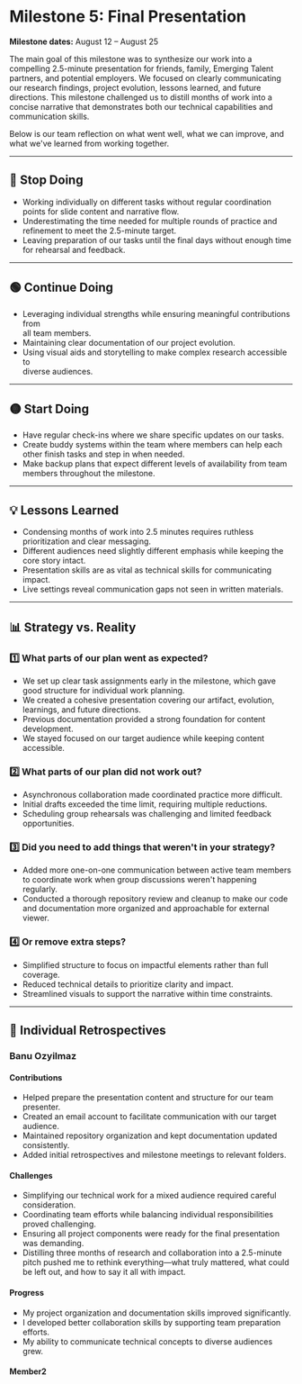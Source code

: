 <!-- markdownlint-disable MD024 -->
<!--
  MD024 is disabled here because we intentionally repeat headers like 
  "Contributions", "Challenges" and "Progress" in each member's individual
  retrospectives. These duplicates are purposeful, so ignoring
  this rule prevents unnecessary lint warnings for valid cases.
-->
# Milestone 5: Final Presentation

**Milestone dates:** August 12 – August 25

The main goal of this milestone was to synthesize our work into a compelling
2.5-minute presentation for friends, family, Emerging Talent partners, and
potential employers. We focused on clearly communicating our research findings,
project evolution, lessons learned, and future directions. This milestone
challenged us to distill months of work into a concise narrative that
demonstrates both our technical capabilities and communication skills.

Below is our team reflection on what went well, what we can improve, and what
we've learned from working together.

---

## 🔴 **Stop Doing**

- Working individually on different tasks without regular
  coordination points for slide content and narrative flow.  
- Underestimating the time needed for multiple rounds of practice and
  refinement to meet the 2.5-minute target.  
- Leaving preparation of our tasks until the final days without enough time for rehearsal
  and feedback.

---

## 🟢 **Continue Doing**

- Leveraging individual strengths while ensuring meaningful contributions from  
  all team members.  
- Maintaining clear documentation of our project evolution.
- Using visual aids and storytelling to make complex research accessible to  
  diverse audiences.

---

## 🟡 **Start Doing**

- Have regular check-ins where we share specific updates on our tasks.
- Create buddy systems within the team where members can help each other finish tasks
  and step in when needed.
- Make backup plans that expect different levels of availability from team members
  throughout the milestone.

---

## 💡 **Lessons Learned**

- Condensing months of work into 2.5 minutes requires ruthless prioritization
  and clear messaging.  
- Different audiences need slightly different emphasis while keeping the core
  story intact.  
- Presentation skills are as vital as technical skills for communicating impact.
- Live settings reveal communication gaps not seen in written materials.  

---

## 📊 **Strategy vs. Reality**

### 1️⃣ **What parts of our plan went as expected?**

- We set up clear task assignments early in the milestone, which gave good structure
  for individual work planning.
- We created a cohesive presentation covering our artifact, evolution,
  learnings, and future directions.  
- Previous documentation provided a strong foundation for content development.  
- We stayed focused on our target audience while keeping content accessible.

### 2️⃣ **What parts of our plan did not work out?**

- Asynchronous collaboration made coordinated practice more difficult.  
- Initial drafts exceeded the time limit, requiring multiple reductions.  
- Scheduling group rehearsals was challenging and limited feedback opportunities.

### 3️⃣ **Did you need to add things that weren't in your strategy?**

- Added more one-on-one communication between active team members to coordinate work
  when group discussions weren't happening regularly.
- Conducted a thorough repository review and cleanup to make our code and documentation
  more organized and approachable for external viewer.  

### 4️⃣ **Or remove extra steps?**

- Simplified structure to focus on impactful elements rather than full coverage.
- Reduced technical details to prioritize clarity and impact.  
- Streamlined visuals to support the narrative within time constraints.

---

## 👤 Individual Retrospectives

### Banu Ozyilmaz

#### Contributions

- Helped prepare the presentation content and structure for our team presenter.
- Created an email account to facilitate communication with our target audience.
- Maintained repository organization and kept documentation updated consistently.
- Added initial retrospectives and milestone meetings to relevant folders.

#### Challenges

- Simplifying our technical work for a mixed audience required careful consideration.
- Coordinating team efforts while balancing individual responsibilities proved challenging.
- Ensuring all project components were ready for the final presentation was demanding.
- Distilling three months of research and collaboration into a 2.5-minute pitch
  pushed me to rethink everything—what truly mattered, what could be left out,
  and how to say it all with impact.
  
#### Progress

- My project organization and documentation skills improved significantly.
- I developed better collaboration skills by supporting team preparation efforts.
- My ability to communicate technical concepts to diverse audiences grew.

#### Member2
